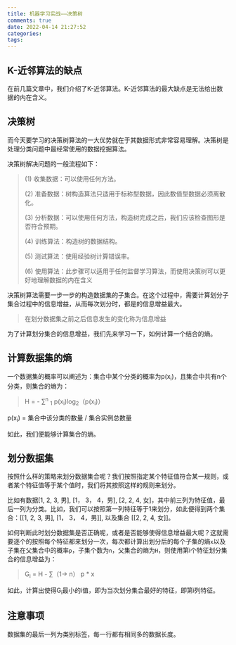 ```yaml
---
title: 机器学习实战——决策树
comments: true
date: 2022-04-14 21:27:52
categories:
tags:
---
```




## K-近邻算法的缺点

在前几篇文章中，我们介绍了K-近邻算法。K-近邻算法的最大缺点是无法给出数据的内在含义。

## 决策树

而今天要学习的决策树算法的一大优势就在于其数据形式非常容易理解。决策树是处理分类问题中最经常使用的数据挖掘算法。

决策树解决问题的一般流程如下：

> (1) 收集数据：可以使用任何方法。
>
> (2) 准备数据：树构造算法只适用于标称型数据，因此数值型数据必须离散化。
>
> (3) 分析数据：可以使用任何方法，构造树完成之后，我们应该检查图形是否符合预期。
>
> (4) 训练算法：构造树的数据结构。
>
> (5) 测试算法：使用经验树计算错误率。
>
> (6) 使用算法：此步骤可以适用于任何监督学习算法，而使用决策树可以更好地理解数据的内在含义

决策树算法需要一步一步的构造数据集的子集合。在这个过程中，需要计算划分子集合过程中的信息增益，从而每次划分时，都是的信息增益最大。

> 在划分数据集之前之后信息发生的变化称为信息增益

为了计算划分集合的信息增益，我们先来学习一下，如何计算一个结合的熵。

## 计算数据集的熵

一个数据集的概率可以阐述为：集合中某个分类的概率为p(x<sub>i</sub>)，且集合中共有n个分类，则集合的熵为：

> H = - ∑<sup>n</sup> <sub>1</sub> p(x<sub>i</sub>)log<sub>2</sub>（p(x<sub>i</sub>)）

p(x<sub>i</sub>) = 集合中该分类的数量 / 集合实例总数量

如此，我们便能够计算集合的熵。

## 划分数据集

按照什么样的策略来划分数据集合呢？我们按照指定某个特征值符合某一规则，或者某个特征值等于某个值时，我们将其按照这样的规则来划分。

比如有数据[1,  2,  3,  男], [1， 3， 4，男], [2, 2, 4, 女]，其中前三列为特征值，最后一列为分类。比如，我们可以按照第一列特征等于1来划分，如此便得到两个集合：[[1,  2,  3,  男], [1， 3， 4，男]], 以及集合 [[2, 2, 4, 女]]。

如何判断此时划分数据集是否正确呢，或者是否能够使得信息增益最大呢？这就需要逐个的按照每个特征都来划分一次，每次都计算出划分后的每个子集的熵`x`以及子集在父集合中的概率`p`，子集个数为`n`，父集合的熵为`H`，则使用第i个特征划分集合的信息增益为：

> G<sub>i</sub> = H - ∑（1-> n） p * x

如此，计算出使得G<sub>i</sub>最小的i值，即为当次划分集合最好的特征，即第i列特征。

## 注意事项

数据集的最后一列为类别标签，每一行都有相同多的数据长度。

